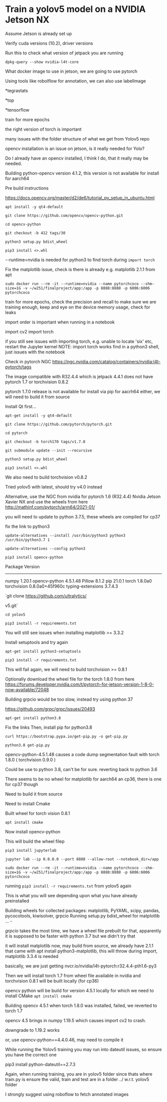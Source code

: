 # Train a yolov5 model on a NVIDIA Jetson NX

Assume Jetson is already set up

Verify cuda versions (10.2), driver versions

Run this to check what version of jetpack you are running

`dpkg-query --show nvidia-l4t-core`


What docker image to use in jetson, we are going to use pytorch

Using tools like robolflow for annotation, we can also use labelImage

*tegrastats

*top

*tensorflow

train for more epochs

the right version of torch is important

many issues with the folder structure of what we get from Yolov5 repo

opencv installation is an issue on jetson, is it really needed for Yolo?

Do I already have an opencv installed, I think I do, that it really may be needed.

Building python-opencv version 4.1.2, this version is not available for install for aarch64

Pre build instructions

https://docs.opencv.org/master/d2/de6/tutorial_py_setup_in_ubuntu.html


`apt install -y qt4-default`

`git clone https://github.com/opencv/opencv-python.git`

`cd opencv-python`

`git checkout -b 412 tags/30`

`python3 setup.py bdist_wheel`

`pip3 install <>.whl`


--runtime=nvidia is needed for python3 to find torch during `import torch`

Fix the matplotlib issue, check is there is already e.g. matplotlib 2.1.1 from apt

`sudo docker run --rm -it --runtime=nvidia --name pytorchcoco --shm-size=1G -v ~/w251/finalproject/app:/app -p 8888:8888 -p 6006:6006 pytorchcoco`

train for more epochs, check the precision and recall to make sure we are training enough, 
keep and eye on the device memory usage, check for leaks

import order is important when running in a notebook

import cv2
import torch

if you still see issues with importing torch, e.g. unable to locate 'six' etc, restart the Jupyter kernel
NOTE: import torch works find in a python3 shell, just issues with the notebook

Check in pytorch NGC https://ngc.nvidia.com/catalog/containers/nvidia:l4t-pytorch/tags

The image compatible with R32.4.4 which is jetpack 4.4.1 does not have pytorch 1.7 or torchvision 0.8.2

pytorch 1.7.0 release is not available for install via pip for aacrh64 either, we will need to build it from source

Install Qt first...

`apt-get install -y qt4-default`

`git clone https://github.com/pytorch/pytorch.git`

`cd pytorch`

`git checkout -b torch170 tags/v1.7.0`

`git submodule update --init --recursive`

`python3 setup.py bdist_wheel`

`pip3 install <>.whl`


We also need to build torchvision v0.8.2


Tried yolov5 with latest, should try v4.0 instead



Alternative, use the NGC from nvidia for pytorch 1.6 (R32.4.4) Nvidia Jetson Xavier NX and use the wheels from here
http://mathinf.com/pytorch/arm64/2021-01/

you will need to update to python 3.7.5, these wheels are compiled for cp37

fix the link to python3

`update-alternatives --install /usr/bin/python3 python3 /usr/bin/python3.7 1`

`update-alternatives --config python3`

`pip3 install opencv-python`

Package           Version
----------------- ---------------
numpy             1.20.1
opencv-python     4.5.1.48
Pillow            8.1.2
pip               21.0.1
torch             1.8.0a0
torchvision       0.8.0a0+45f960c
typing-extensions 3.7.4.3

`git clone https://github.com/ultralytics/

v5.git`

`cd yolov5`

`pip3 install -r requirements.txt`

You will still see issues when installing matplotlib >= 3.3.2

Install setuptools and try again

`apt-get install python3-setuptools`

`pip3 install -r requirements.txt`

This will fail again, we will need to build torchvision >= 0.8.1

Optionally download the wheel file for the torch 1.8.0 from here https://forums.developer.nvidia.com/t/pytorch-for-jetson-version-1-8-0-now-available/72048


Building grpcio would be too slow, instead try using python 37

https://github.com/grpc/grpc/issues/20493


`apt-get install python3.8`

Fix the links 
Then, install pip for python3.8

`curl https://bootstrap.pypa.io/get-pip.py -o get-pip.py`

`python3.8 get-pip.py`

opencv-python-4.5.1.48 causes a code dump segmentation fault with torch 1.8.0 ( torchvision 0.9.0 )


Could be use to python 3.8, can't be for sure. reverting back to python 3.6

There seems to be no wheel for matplotlib for aarch64 an cp36, there is one for cp37 though

Need to build it from source

Need to install Cmake

Built wheel for torch vision 0.8.1

`apt install cmake`

Now install opencv-python 

This will build the wheel filep

`pip3 install jupyterlab`

`jupyter lab --ip 0.0.0.0 --port 8888 --allow-root --notebook_dir=/app`


`sudo docker run --rm -it --runtime=nvidia --name pytorchcoco --shm-size=1G -v ~/w251/finalproject/app:/app -p 8888:8888 -p 6006:6006 pytorchcoco`


running `pip3 install -r requirements.txt` from yolov5 again

This is what you will see depending upon what you have already preinstalled

Building wheels for collected packages: matplotlib, PyYAML, scipy, pandas, pycocotools, kiwisolver, grpcio
  Running setup.py bdist_wheel for matplotlib ... -
  
_grpcio_ takes the most time, we have a wheel file prebuilt for that, apparently it is supposed to be faster with python 3.7 but we didn't try that

it will install matplotlib now, may build from source, we already have 2.1.1 that came with apt install python3-matplotlib, this will throw during import, matplotlib 3.3.4 is needed

basically, we are just getting nvcr.io/nvidia/l4t-pytorch:r32.4.4-pth1.6-py3

Then we will install torch 1.7 from wheel file available in nvidia and torchvision 0.8.1 will be built locally (for cp36)

opencv python will be build for version 4.5.1 locally for which we need to install CMake `apt install cmake`

Building opencv 4.5.1 when torch 1.8.0 was installed, failed, we reverted to torch 1.7

opencv 4.5 brings in numpy 1.19.5 which causes import cv2 to crash.

downgrade to 1.19.2 works

or, use opencv-python==4.4.0.46, may need to compile it

While running the Yolov5 training you may run into dateutil issues, so ensure you have the correct one

pip3 install python-dateutil==2.7.3

Again, when running training, you are in yolov5 folder since thats where train.py is
ensure the valid, train and test are in a folder ../ w.r.t. yolov5 folder


I strongly suggest using roboflow to fetch annotated images
















